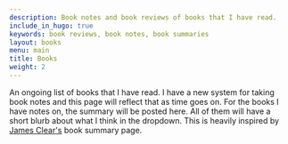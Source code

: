 ```yaml
---
description: Book notes and book reviews of books that I have read.
include_in_hugo: true
keywords: book reviews, book notes, book summaries
layout: books
menu: main
title: Books
weight: 2
---
```


An ongoing list of books that I have read. I have a new system for taking book notes and this page will reflect that as time goes on. For the books I have notes on, the summary will be posted here. All of them will have a short blurb about what I think in the dropdown. This is heavily inspired by [James Clear's](https://jamesclear.com/book-summaries) book summary page.
